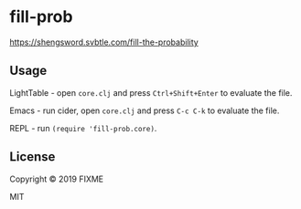 # fill-prob

https://shengsword.svbtle.com/fill-the-probability

## Usage

LightTable - open `core.clj` and press `Ctrl+Shift+Enter` to evaluate the file.

Emacs - run cider, open `core.clj` and press `C-c C-k` to evaluate the file.

REPL - run `(require 'fill-prob.core)`.

## License

Copyright © 2019 FIXME

MIT
